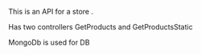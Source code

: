 This is an API for a store .

Has two controllers GetProducts and GetProductsStatic

MongoDb is used for DB
